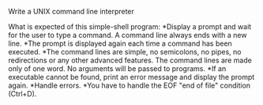 Write a UNIX command line interpreter

What is expected of this simple-shell program: *Display a prompt and wait for the user to type a command. A command line always ends with a new line. *The prompt is displayed again each time a command has been executed. *The command lines are simple, no semicolons, no pipes, no redirections or any other advanced features. The command lines are made only of one word. No arguments will be passed to programs. *If an executable cannot be found, print an error message and display the prompt again. *Handle errors. *You have to handle the EOF "end of file" condition (Ctrl+D).
